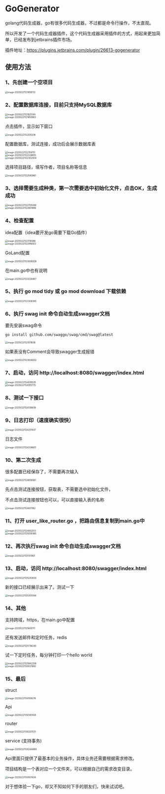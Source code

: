 #   GoGenerator

golang代码生成器，go有很多代码生成器，不过都是命令行操作，不太直观。

所以开发了一个代码生成器插件，这个代码生成器采用插件的方式，用起来更加简单，已经发布到jetbrains插件市场。

插件地址：https://plugins.jetbrains.com/plugin/26613-gogenerator

## 使用方法

### 1、先创建一个空项目

<img src="/images/image-20250221121658132.png" alt="image-20250221121658132" style="zoom:50%;" />

### 2、配置数据库连接，目前只支持MySQL数据库

<img src="/images/image-20250221121825144.png" alt="image-20250221121825144" style="zoom:50%;" />
<br/>
<img src="/images/image-20250221121850663.png" alt="image-20250221121850663" style="zoom:50%;" />

点击插件，显示如下窗口

<img src="/images/image-20250221122010216.png" alt="image-20250221122010216" style="zoom:50%;" />

配置数据库，测试连接，成功后会展示数据库表

<img src="/images/image-20250221122159751.png" alt="image-20250221122159751" style="zoom:50%;" />
<br/>
<img src="/images/image-20250221122238810.png" alt="image-20250221122238810" style="zoom:50%;" />
<br/>
<img src="/images/image-20250221122302934.png" alt="image-20250221122302934" style="zoom:50%;" />

选择项目路径，填写作者，项目名称等信息

<img src="/images/image-20250221122540861.png" alt="image-20250221122540861" style="zoom:50%;" />

### 3、选择需要生成种类，第一次需要选中初始化文件，点击OK，生成成功

<img src="/images/image-20250221122709388.png" alt="image-20250221122709388" style="zoom:50%;" />
<br/>
<img src="/images/image-20250221122801898.png" alt="image-20250221122801898" style="zoom:50%;" />

### 4、检查配置

idea配置（idea要开发go需要下载Go插件）

<img src="/images/image-20250221123118386.png" alt="image-20250221123118386" style="zoom:50%;" />
<br/>
<img src="/images/image-20250221122916003.png" alt="image-20250221122916003" style="zoom:50%;" />

GoLand配置

<img src="/images/image-20250221123009209.png" alt="image-20250221123009209" style="zoom:50%;" />

在main.go中也有说明

<img src="/images/image-20250221123228467.png" alt="image-20250221123228467" style="zoom:50%;" />

### 5、执行 go mod tidy 或 go mod download 下载依赖

<img src="/images/image-20250221123306395.png" alt="image-20250221123306395" style="zoom:50%;" />

### 6、执行 swag init 命令自动生成swagger文档

要先安装swag命令
```
go install github.com/swaggo/swag/cmd/swag@latest
```

<img src="/images/image-20250221123511636.png" alt="image-20250221123511636" style="zoom:50%;" />

如果表没有Comment会导致swagger生成报错

<img src="/images/image-20250221123936002.png" alt="image-20250221123936002" style="zoom:50%;" />

### 7、启动，访问 http://localhost:8080/swagger/index.html

<img src="/images/image-20250221124018535.png" alt="image-20250221124018535" style="zoom:50%;" />
<br/>
<img src="/images/image-20250221124105770.png" alt="image-20250221124105770" style="zoom:50%;" />

### 8、测试一下接口

<img src="/images/image-20250221124138638.png" alt="image-20250221124138638" style="zoom:50%;" />

### 9、日志打印（速度确实很快）

<img src="/images/image-20250221124251937.png" alt="image-20250221124251937" style="zoom:50%;" />

日志文件

<img src="/images/image-20250221124336601.png" alt="image-20250221124336601" style="zoom:50%;" />

### 10、第二次生成

很多配置已经保存了，不需要再次输入

<img src="/images/image-20250221124658061.png" alt="image-20250221124658061" style="zoom:50%;" />

先点击测试连接按钮，获取表，不需要选中初始化文件，

不点击测试连接按钮也可以，可以直接输入表的名称

<img src="/images/image-20250221124831162.png" alt="image-20250221124831162" style="zoom:50%;" />

### 11、打开 user_like_router.go ，把路由信息复制到main.go中

<img src="/images/image-20250221124942513.png" alt="image-20250221124942513" style="zoom:50%;" />
<br/>
<img src="/images/image-20250221125059360.png" alt="image-20250221125059360" style="zoom:50%;" />

### 12、再次执行swag init 命令自动生成swagger文档

<img src="/images/image-20250221125151801.png" alt="image-20250221125151801" style="zoom:50%;" />

### 13、启动，访问 http://localhost:8080/swagger/index.html

<img src="/images/image-20250221125243830.png" alt="image-20250221125243830" style="zoom:50%;" />

新的接口已经展示出来了。测试一下

<img src="/images/image-20250221125355594.png" alt="image-20250221125355594" style="zoom:50%;" />



### 14、其他

支持跨域，https，在main.go中配置

<img src="/images/image-20250221125600111.png" alt="image-20250221125600111" style="zoom:50%;" />

还有发送邮件和定时任务，redis

<img src="/images/image-20250221125736240.png" alt="image-20250221125736240" style="zoom:50%;" />

试一下定时任务，每分钟打印一个hello world

<img src="/images/image-20250221125842258.png" alt="image-20250221125842258" style="zoom:50%;" />
<br/>
<img src="/images/image-20250221130021692.png" alt="image-20250221130021692" style="zoom:50%;" />

### 15、最后

struct

<img src="/images/image-20250221130109276.png" alt="image-20250221130109276" style="zoom:50%;" />

Api

<img src="/images/image-20250221130145508.png" alt="image-20250221130145508" style="zoom:50%;" />

router

<img src="/images/image-20250221130207031.png" alt="image-20250221130207031" style="zoom:50%;" />

service (支持事务)

<img src="/images/image-20250221130244469.png" alt="image-20250221130244469" style="zoom:50%;" />

Api里面只提供了最基本的业务操作，具体业务还需要根据需求修改。

项目结构是一个表对应一个文件夹，可以根据自己的需求改变目录。

<img src="/images/image-20250221130501426.png" alt="image-20250221130501426" style="zoom:50%;" />

对于想体验一下go，却又不知如何下手的朋友们，快来试试吧。